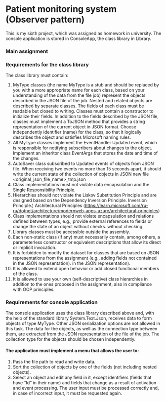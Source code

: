 # Patient monitoring system (Observer pattern)
This is my sixth project, which was assigned as homework in university. The console application is stored in ConsoleApp, the class library in Library.
### Main assignment
### Requirements for the class library
The class library must contain:
1) MyType classes (the name MyType is a stub and should be replaced by you with a more appropriate name for each class, based on your understanding of the data from the file
job) represent the objects described in the JSON file of the job. Nested and related objects are described by separate
classes. The fields of each class must be readable but closed to writing. Classes must contain a constructor to initialize their
fields. In addition to the fields described by the JSON file, classes must implement a ToJSON method that provides a string representation of the current object in JSON format. Choose independently
identifier (name) for the class, so that it logically describes the object and satisfies Microsoft naming rules.
3) All MyType classes implement the EventHandler<EventArgs> Updated event, which is responsible for notifying subscribers about changes to the object. Implement an inheritor class
EventArgs that stores the date and time of the changes.
4) AutoSaver class subscribed to Updated events of objects from JSON file. When receiving two events no more than 15 seconds apart, it should write the current
state of the collection of objects in JSON new file <original_json_file_name>_tmp.json
5) Class implementations must not violate data encapsulation and the Single Responsibility Principle.
6) Hierarchies should not violate the Liskov Substitution Principle and are designed based on the Dependency Inversion Principle.
Inversion Principle.) Architectural Principles (https://learn.microsoft.com/ru-ru/dotnet/architecture/modernweb-apps-azure/architectural-principles)
7) Class implementations should not violate encapsulation and relations defined between types, e.g., provide external references to fields or change the state of an object without checks.
without checking.
8) Library classes must be accessible outside the assembly.
9) Each non-static class (if any) must necessarily contain, among others,
a parameterless constructor or equivalent descriptions that allow its direct or
implicit invocation.
10) It is forbidden to modify the dataset for classes that are based on JSON representations from the assignment (e.g., adding fields not contained in the JSON representation).
in the JSON representation).
11) It is allowed to extend open behavior or add closed functional
members of the class.
12) It is allowed to use your own (self-descriptive) class hierarchies in addition to the ones
proposed in the assignment, also in compliance with OOP principles.
### Requirements for console application
The console application uses the class library described above and, with the help of the standard library System.Text.Json, receives data to form objects of type
MyType. Other JSON serialization options are not allowed in this task. The data for the objects, as well as the connection type between them, are extracted from the JSON representation of the file
of the job. The collection type for the objects should be chosen independently. 
#### The application must implement a menu that allows the user to:
1. Pass the file path to read and write data.
2. Sort the collection of objects by one of the fields (not including nested objects).
3. Select an object and edit any field in it, except identifiers (fields that have “Id” in their name) and fields that change as a result of activation and
event processing. The user input must be processed correctly and, in case of incorrect input, it must be requested again.
